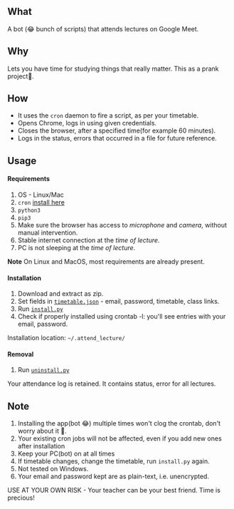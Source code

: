 ## What
A bot (😂️ bunch of scripts) that attends lectures on Google Meet.

## Why
Lets you have time for studying things that really matter.
This as a prank project🤗️.

## How
- It uses the `cron` daemon to fire a script, as per your timetable.
- Opens Chrome, logs in using given credentials.
- Closes the browser, after a specified time(for example 60 minutes).
- Logs in the status, errors that occurred in a file for future reference.

## Usage

#### Requirements
1. OS - Linux/Mac
2. `cron` [install here](https://stackoverflow.com/questions/1802337/how-to-install-cron)
3. `python3`
4. `pip3`
5. Make sure the browser has access to _microphone_ and _camera_, without manual intervention.
6. Stable internet connection at the _time of lecture_.
7. PC is not sleeping at the _time of lecture_.

**Note** On Linux and MacOS, most requirements are already present.

#### Installation
1. Download and extract as zip.
2. Set fields in [`timetable.json`](https://github.com/dormant-sanjarcode/attend_lecture_bot/blob/master/config/timetable.json) - email, password, timetable, class links.
3. Run [`install.py`]((https://github.com/dormant-sanjarcode/attend_lecture_bot/blob/master/scripts/install.py))
4. Check if properly installed using crontab -l: you'll see entries with your email, password.

Installation location: `~/.attend_lecture/`

#### Removal
1. Run [`uninstall.py`](https://github.com/dormant-sanjarcode/attend_lecture_bot/blob/master/scripts/uninstall.py)

Your attendance log is retained. It contains status, error for all lectures.

## Note
1. Installing the app(bot 😂️) multiple times won't clog the crontab, don't worry about it 🤗️.
2. Your existing cron jobs will not be affected, even if you add new ones after installation
3. Keep your PC(bot) on at all times
4. If timetable changes, change the timetable, run `install.py` again.
5. Not tested on Windows.
6. Your email and password kept are as plain-text, i.e. unencrypted.

USE AT YOUR OWN RISK - Your teacher can be your best friend. Time is precious!
